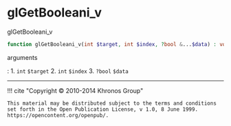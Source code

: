 # glGetBooleani_v
glGetBooleani_v

```php
function glGetBooleani_v(int $target, int $index, ?bool &...$data) : void
```



arguments

:    1. `int` `$target` 
    2. `int` `$index` 
    3. `?bool` `$data` 



---
     

!!! cite "Copyright © 2010-2014 Khronos Group"

    This material may be distributed subject to the terms and conditions set forth in the Open Publication License, v 1.0, 8 June 1999. https://opencontent.org/openpub/.